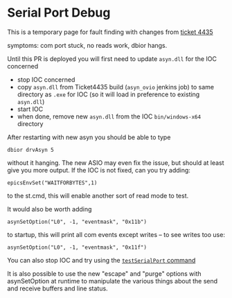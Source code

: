 # Serial Port Debug

This is a temporary page for fault finding with changes from [ticket 4435](https://github.com/ISISComputingGroup/IBEX/issues/4435)

symptoms: com port stuck, no reads work, dbior hangs.

Until this PR is deployed you will first need to update `asyn.dll` for the IOC concerned
* stop IOC concerned
* copy `asyn.dll` from Ticket4435 build (`asyn_ovio` jenkins job) to same directory as `.exe` for IOC (so it will load in preference to existing `asyn.dll`)
* start IOC
* when done, remove new `asyn.dll` from the IOC `bin/windows-x64` directory

After restarting with new asyn you should be able to type
```
dbior drvAsyn 5
```
without it hanging. The new ASIO may even fix the issue, but should at least give you more output. If the IOC is not fixed, can you try adding:
```
epicsEnvSet("WAITFORBYTES",1)
```
to the st.cmd, this will enable another sort of read mode to test.

It would also be worth adding
```
asynSetOption("L0", -1, "eventmask", "0x11b")	
```
to startup, this will print all com events except writes – to see writes too use:
```
asynSetOption("L0", -1, "eventmask", "0x11f")
```
You can also stop IOC and try using the [`testSerialPort` command](https://github.com/ISISComputingGroup/ibex_developers_manual/wiki/TestSerialPort)

It is also possible to use the new "escape" and "purge" options with asynSetOption at runtime to manipulate the various things about the send and receive buffers and line status.  